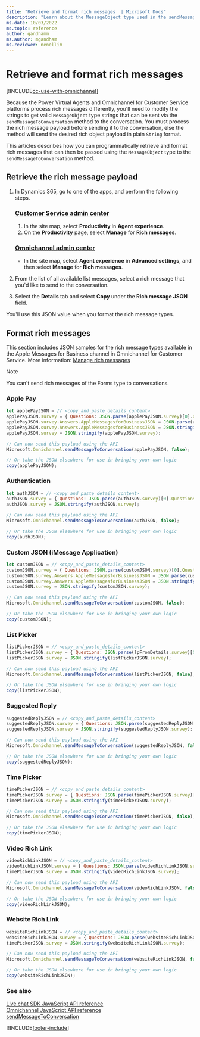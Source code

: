 ```yaml
---
title: "Retrieve and format rich messages  | Microsoft Docs"
description: "Learn about the MessageObject type used in the sendMessageToConversation method in Omnichannel JavaScript API."
ms.date: 10/03/2022
ms.topic: reference
author: gandhamm
ms.author: mgandham
ms.reviewer: nenellim
---
```

# Retrieve and format rich messages

[!INCLUDE[cc-use-with-omnichannel](../../../../includes/cc-use-with-omnichannel.md)]

Because the Power Virtual Agents and Omnichannel for Customer Service platforms process rich messages differently, you'll need to modify the strings to get valid `MessageObject` type strings that can be sent via the `sendMessageToConversation` method to the conversation. You must process the rich message payload before sending it to the conversation, else the method will send the desired rich object payload in plain `String` format.

This articles describes how you can programmatically retrieve and format rich messages that can then be passed using the `MessageObject` type to the `sendMessageToConversation` method.

## Retrieve the rich message payload

1. In Dynamics 365, go to one of the apps, and perform the following steps.
   
   ### [Customer Service admin center](#tab/customerserviceadmincenter)
     
     1. In the site map, select **Productivity** in **Agent experience**.
     2. On the **Productivity** page, select **Manage** for **Rich messages**.

   ### [Omnichannel admin center](#tab/omnichanneladmincenter)

    - In the site map, select **Agent experience** in **Advanced settings**, and then select **Manage** for **Rich messages**.

1. From the list of all available list messages, select a rich message that you'd like to send to the conversation.

4. Select the **Details** tab and select **Copy** under the **Rich message JSON** field. 

You'll use this JSON value when you format the rich message types.

## Format rich messages

This section includes JSON samples for the rich message types available in the Apple Messages for Business channel in Omnichannel for Customer Service. More information: [Manage rich messages](../../../create-rich-messages.md)

> [!Note]
> You can't send rich messages of the Forms type to conversations.

### Apple Pay

```javascript
let applePayJSON = // <copy_and_paste_details_content>
applePayJSON.survey = { Questions: JSON.parse(applePayJSON.survey)[0].Questions, Answers: JSON.parse(applePayJSON.survey)[1].Answers };
applePayJSON.survey.Answers.AppleMessagesforBusinessJSON = JSON.parse(applePayJSON.survey.Answers.AppleMessagesforBusinessJSON);
applePayJSON.survey.Answers.AppleMessagesforBusinessJSON = JSON.stringify(applePayJSON.survey.Answers.AppleMessagesforBusinessJSON);
applePayJSON.survey = JSON.stringify(applePayJSON.survey);

// Can now send this payload using the API
Microsoft.Omnichannel.sendMessageToConversation(applePayJSON, false);

// Or take the JSON elsewhere for use in bringing your own logic
copy(applePayJSON);
```

### Authentication

```javascript
let authJSON = // <copy_and_paste_details_content>
authJSON.survey = { Questions: JSON.parse(authJSON.survey)[0].Questions, Answers: JSON.parse(authJSON.survey)[1].Answers };
authJSON.survey = JSON.stringify(authJSON.survey);

// Can now send this payload using the API
Microsoft.Omnichannel.sendMessageToConversation(authJSON, false);

// Or take the JSON elsewhere for use in bringing your own logic
copy(authJSON);
```

### Custom JSON (iMessage Application)

```javascript
let customJSON = // <copy_and_paste_details_content>
customJSON.survey = { Questions: JSON.parse(customJSON.survey)[0].Questions, Answers: JSON.parse(customJSON.survey)[1].Answers };
customJSON.survey.Answers.AppleMessagesforBusinessJSON = JSON.parse(customJSON.survey.Answers.AppleMessagesforBusinessJSON);
customJSON.survey.Answers.AppleMessagesforBusinessJSON = JSON.stringify(customJSON.survey.Answers.AppleMessagesforBusinessJSON);
customJSON.survey = JSON.stringify(customJSON.survey);

// Can now send this payload using the API
Microsoft.Omnichannel.sendMessageToConversation(customJSON, false);

// Or take the JSON elsewhere for use in bringing your own logic
copy(customJSON);
```

### List Picker

```javascript
listPickerJSON = // <copy_and_paste_details_content>
listPickerJSON.survey = { Questions: JSON.parse(lpFromDetails.survey)[0].Questions, Answers: JSON.parse(listPickerJSON.survey)[1].Answers };
listPickerJSON.survey = JSON.stringify(listPickerJSON.survey);

// Can now send this payload using the API
Microsoft.Omnichannel.sendMessageToConversation(listPickerJSON, false);

// Or take the JSON elsewhere for use in bringing your own logic
copy(listPickerJSON);
```

### Suggested Reply

```javascript
suggestedReplyJSON = // <copy_and_paste_details_content>
suggestedReplyJSON.survey = { Questions: JSON.parse(suggestedReplyJSON.survey)[0].Questions, Answers: JSON.parse(suggestedReplyJSON.survey)[1].Answers };
suggestedReplyJSON.survey = JSON.stringify(suggestedReplyJSON.survey);

// Can now send this payload using the API
Microsoft.Omnichannel.sendMessageToConversation(suggestedReplyJSON, false);

// Or take the JSON elsewhere for use in bringing your own logic
copy(suggestedReplyJSON);
```

### Time Picker

```javascript
timePickerJSON = // <copy_and_paste_details_content>
timePickerJSON.survey = { Questions: JSON.parse(timePickerJSON.survey)[0].Questions, Answers: JSON.parse(timePickerJSON.survey)[1].Answers };
timePickerJSON.survey = JSON.stringify(timePickerJSON.survey);

// Can now send this payload using the API
Microsoft.Omnichannel.sendMessageToConversation(timePickerJSON, false);

// Or take the JSON elsewhere for use in bringing your own logic
copy(timePickerJSON);
```

### Video Rich Link

```javascript
videoRichLinkJSON = // <copy_and_paste_details_content>
videoRichLinkJSON.survey = { Questions: JSON.parse(videoRichLinkJSON.survey)[0].Questions, Answers: JSON.parse(videoRichLinkJSON.survey)[1].Answers };
timePickerJSON.survey = JSON.stringify(videoRichLinkJSON.survey);

// Can now send this payload using the API
Microsoft.Omnichannel.sendMessageToConversation(videoRichLinkJSON, false);

// Or take the JSON elsewhere for use in bringing your own logic
copy(videoRichLinkJSON);
```

### Website Rich Link

```javascript
websiteRichLinkJSON = // <copy_and_paste_details_content>
websiteRichLinkJSON.survey = { Questions: JSON.parse(websiteRichLinkJSON.survey)[0].Questions, Answers: JSON.parse(websiteRichLinkJSON.survey)[1].Answers };
timePickerJSON.survey = JSON.stringify(websiteRichLinkJSON.survey);

// Can now send this payload using the API
Microsoft.Omnichannel.sendMessageToConversation(websiteRichLinkJSON, false);

// Or take the JSON elsewhere for use in bringing your own logic
copy(websiteRichLinkJSON);
```

### See also

[Live chat SDK JavaScript API reference](../../omnichannel-reference.md)  
[Omnichannel JavaScript API reference](../../omnichannel-api-reference.md)  
[sendMessageToConversation](sendMessageToConversation.md)  

[!INCLUDE[footer-include](../../../../includes/footer-banner.md)]
